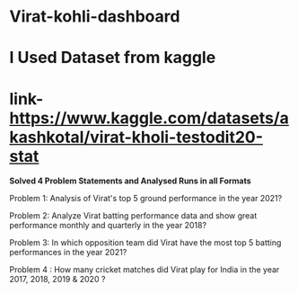 # Virat-kohli-dashboard


# I Used Dataset from kaggle 
# link- https://www.kaggle.com/datasets/akashkotal/virat-kholi-testodit20-stat


**Solved 4 Problem Statements and Analysed Runs in all Formats**

Problem 1: Analysis of Virat's top 5 ground performance in the year 2021?

Problem 2: Analyze Virat batting performance data and show great performance monthly and
quarterly in the year 2018?

Problem 3: In which opposition team did Virat have the most top 5 batting performances in
the year 2021?

Problem 4 : How many cricket matches did Virat play for India in the year 2017, 2018, 2019
& 2020 ?
